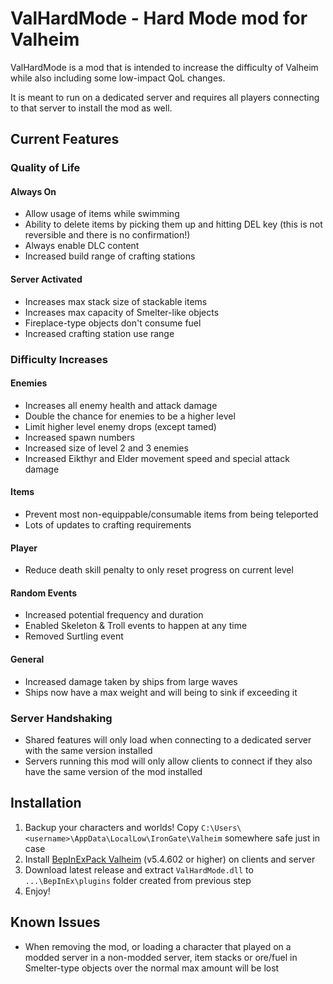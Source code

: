 # ValHardMode - Hard Mode mod for Valheim
ValHardMode is a mod that is intended to increase the difficulty of Valheim while also including some low-impact QoL changes.

It is meant to run on a dedicated server and requires all players connecting to that server to install the mod as well.

## Current Features

### Quality of Life
#### Always On
* Allow usage of items while swimming
* Ability to delete items by picking them up and hitting DEL key (this is not reversible and there is no confirmation!)
* Always enable DLC content
* Increased build range of crafting stations

#### Server Activated
* Increases max stack size of stackable items
* Increases max capacity of Smelter-like objects
* Fireplace-type objects don't consume fuel
* Increased crafting station use range

### Difficulty Increases

#### Enemies
* Increases all enemy health and attack damage
* Double the chance for enemies to be a higher level
* Limit higher level enemy drops (except tamed)
* Increased spawn numbers
* Increased size of level 2 and 3 enemies
* Increased Eikthyr and Elder movement speed and special attack damage

#### Items
* Prevent most non-equippable/consumable items from being teleported
* Lots of updates to crafting requirements

#### Player
* Reduce death skill penalty to only reset progress on current level

#### Random Events
* Increased potential frequency and duration
* Enabled Skeleton & Troll events to happen at any time
* Removed Surtling event

#### General
* Increased damage taken by ships from large waves
* Ships now have a max weight and will being to sink if exceeding it

### Server Handshaking
* Shared features will only load when connecting to a dedicated server with the same version installed
* Servers running this mod will only allow clients to connect if they also have the same version of the mod installed


## Installation

1. Backup your characters and worlds! Copy `C:\Users\<username>\AppData\LocalLow\IronGate\Valheim` somewhere safe just in case
2. Install [BepInExPack Valheim](https://valheim.thunderstore.io/package/denikson/BepInExPack_Valheim/) (v5.4.602 or higher) on clients and server
3. Download latest release and extract `ValHardMode.dll` to `...\BepInEx\plugins` folder created from previous step
4. Enjoy!


## Known Issues

* When removing the mod, or loading a character that played on a modded server in a non-modded server, item stacks or ore/fuel in Smelter-type objects over the normal max amount will be lost

